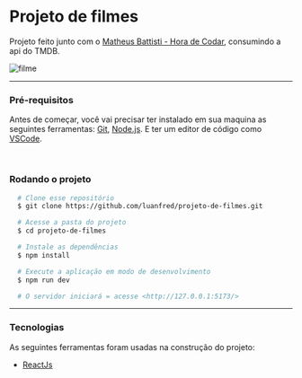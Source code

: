 <h1> Projeto de filmes</h1>

<p>
    Projeto feito junto com o <a href="https://www.youtube.com/c/MatheusBattisti">Matheus Battisti - Hora de Codar</a>, consumindo a api do TMDB.
</p>

![filme](https://user-images.githubusercontent.com/111262681/205752964-83360818-88da-4ca3-8f8a-ea22e03464f9.png)

<hr>

<h3>Pré-requisitos</h3>
<p>
  Antes de começar, você vai precisar ter instalado em sua maquina as seguintes ferramentas: 
  <a href="https://git-scm.com/"> Git</a>,
  <a href="https://nodejs.org/en/"> Node.js</a>.
  E ter um editor de código como 
  <a href="https://code.visualstudio.com/"> VSCode</a>.
</p>

<br>

<h3>Rodando o projeto</h3>

```bash
  # Clone esse repositório
  $ git clone https://github.com/luanfred/projeto-de-filmes.git

  # Acesse a pasta do projeto
  $ cd projeto-de-filmes

  # Instale as dependências
  $ npm install

  # Execute a aplicação em modo de desenvolvimento
  $ npm run dev

  # O servidor iniciará = acesse <http://127.0.0.1:5173/>

```

<hr>

<h3>Tecnologias</h3>
<p>As seguintes ferramentas foram usadas na construção do projeto:</p>
    <ul>
        <li><a href="https://pt-br.reactjs.org/">ReactJs</a></li>
    </ul>
